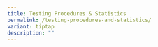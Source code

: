 ```yaml
---
title: Testing Procedures & Statistics
permalink: /testing-procedures-and-statistics/
variant: tiptap
description: ""
---
```

